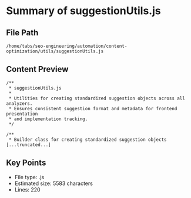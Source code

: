 # Summary of suggestionUtils.js
  
## File Path
`/home/tabs/seo-engineering/automation/content-optimization/utils/suggestionUtils.js`

## Content Preview
```
/**
 * suggestionUtils.js
 * 
 * Utilities for creating standardized suggestion objects across all analyzers.
 * Ensures consistent suggestion format and metadata for frontend presentation
 * and implementation tracking.
 */

/**
 * Builder class for creating standardized suggestion objects
[...truncated...]
```

## Key Points
- File type: .js
- Estimated size: 5583 characters
- Lines: 220
